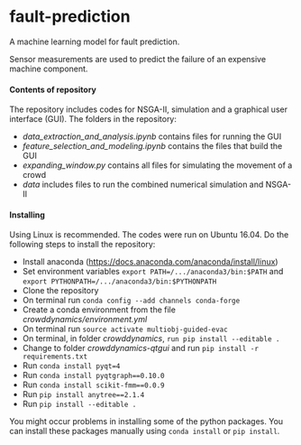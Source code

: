 # fault-prediction
A machine learning model for fault prediction.

Sensor measurements are used to predict the failure of an expensive machine component.

<h4>Contents of repository</h4>

The repository includes codes for NSGA-II, simulation and a graphical user interface (GUI). The folders in the repository:

* *data_extraction_and_analysis.ipynb* contains files for running the GUI
* *feature_selection_and_modeling.ipynb* contains the files that build the GUI
* *expanding_window.py* contains all files for simulating the movement of a crowd
* *data* includes files to run the combined numerical simulation and NSGA-II

<h4>Installing</h4>

Using Linux is recommended. The codes were run on Ubuntu 16.04. Do the following steps to install the repository:

* Install anaconda (https://docs.anaconda.com/anaconda/install/linux)
* Set environment variables `export PATH=/.../anaconda3/bin:$PATH` and `export PYTHONPATH=/.../anaconda3/bin:$PYTHONPATH`
* Clone the repository
* On terminal run `conda config --add channels conda-forge`
* Create a conda environment from the file *crowddynamics/environment.yml*
* On terminal run `source activate multiobj-guided-evac`
* On terminal, in folder *crowddynamics*, `run pip install --editable .`
* Change to folder *crowddynamics-qtgui* and run `pip install -r requirements.txt`
* Run `conda install pyqt=4`
* Run `conda install pyqtgraph==0.10.0`
* Run `conda install scikit-fmm==0.0.9`
* Run `pip install anytree==2.1.4`
* Run `pip install --editable .`

You might occur problems in installing some of the python packages. You can install these packages manually using `conda install` or `pip install`.
